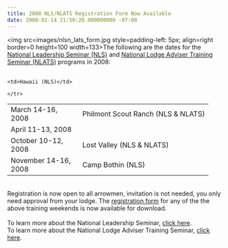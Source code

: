 ```yaml
---
title: 2008 NLS/NLATS Registration Form Now Available
date: 2008-02-14 21:50:20.000000000 -07:00
---
```

<img src=images/nlsn_lats_form.jpg  style=padding-left: 5px; align=right border=0 height=100 width=133>The following are the dates for the <a href=program/training/nls.php>National Leadership Seminar (NLS)</a> and <a href=program/training/nlats.php>National Lodge Adviser Training Seminar (NLATS)</a> programs in 2008:<br>
<br><table border=0 cellpadding=0 cellspacing=0>
  <tbody><tr> 
	<td width=150>March 14-16, 2008</td>
	<td>Philmont Scout Ranch (NLS & NLATS)</td>

  </tr>
  <tr> 
	<td>April 11-13, 2008</td>

	<td>Hawaii (NLS)</td>
  </tr>
<tr>
  	<td>October 10-12, 2008</td>
  	<td>Lost Valley (NLS & NLATS)</td>

  	</tr>

  <tr>
  	<td>November 14-16, 2008</td>
  	<td>Camp Bothin (NLS)</td>
  	</tr>
</tbody></table><br>
Registration is now open to all arrowmen, invitation is not needed, you only need approval from your lodge. The <a href=program/training/nls.php#form>registration form</a> for any of the the above training weekends is now available for download.<br>
<br>
To learn more about the National Leadership Seminar, <a href=program/training/nls.php>click here</a>.<br>
To learn more about the National Lodge Adviser Training Seminar, <a href=program/training/nlats.php>click here</a>.
